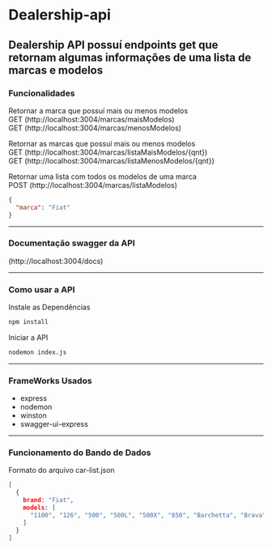 # Dealership-api

## Dealership API possuí endpoints get que retornam algumas informações de uma lista de marcas e modelos

### Funcionalidades

Retornar a marca que possuí mais ou menos modelos<br>
GET (http://localhost:3004/marcas/maisModelos)<br>
GET (http://localhost:3004/marcas/menosModelos)

Retornar as marcas que possuí mais ou menos modelos<br>
GET (http://localhost:3004/marcas/listaMaisModelos/{qnt})<br>
GET (http://localhost:3004/marcas/listaMenosModelos/{qnt})


Retornar uma lista com todos os modelos de uma marca<br>
POST (http://localhost:3004/marcas/listaModelos)
```json
{
  "marca": "Fiat"
}
```

---

### Documentação swagger da API

(http://localhost:3004/docs)

---

### Como usar a API

Instale as Dependências
```bash
npm install
```

Iniciar a API
```bash
nodemon index.js
```

---

### FrameWorks Usados
- express
- nodemon
- winston
- swagger-ui-express

---

### Funcionamento do Bando de Dados
Formato do arquivo car-list.json
```json
[
  {
    brand: "Fiat",
    models: [
      "1100", "126", "500", "500L", "500X", "850", "Barchetta", "Brava", "Cinquecento", "Coupé", "Croma", "Doblo", "Doblo Cargo", "Doblo Cargo Combi", "Ducato",         "Ducato Van", "Ducato Kombi", "Ducato Podvozok", "Florino", "Florino Combi", "Freemont", "Grande Punto", "Idea", "Linea", "Marea", "Marea Weekend",  "Multipla", "Palio Weekend", "Panda", "Panda Van", "Punto", "Punto Cabriolet", "Punto Evo", "Punto Van", "Qubo", "Scudo", "Scudo Van", "Scudo Kombi", "Sedici",   "Seicento", "Stilo", "Stilo Multiwagon", "Strada", "Talento", "Tipo", "Ulysse", "Uno", "X1/9"
    ]
  }
]
```
